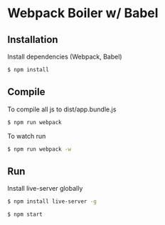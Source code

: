 # Webpack Boiler w/ Babel

## Installation

Install dependencies (Webpack, Babel)

```sh
$ npm install
```

## Compile

To compile all js to dist/app.bundle.js

```sh
$ npm run webpack
```
To watch run
```sh
$ npm run webpack -w
```

## Run
Install live-server globally
```sh
$ npm install live-server -g
```

```sh
$ npm start
```
